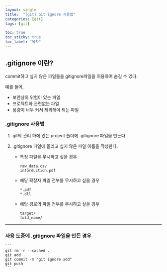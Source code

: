 ```yaml
---
layout: single
title:  "[git] Git ignore 사용법"
categories: [git]
tags: [git]

toc: true
toc_sticky: true
toc_label: "목차"
---
```


## .gitignore 이란?
commit하고 싶지 않은 파일들을 gitignore파일을 이용하여 숨길 수 있다.

예를 들어, 
- 보안상의 위험이 있는 파일
- 프로젝트와 관련없는 파일
- 용량이 너무 커서 제외해야 되는 파일

### .gitignore 사용법
1. git의 관리 하에 있는 project 폴더에 .gitignore 파일을 만든다.

2. .gitignore 파일에 올리고 싶지 않은 파일 이름을 작성한다.
    - 특정 파일을 무시하고 싶을 경우
        ```
        raw_data.csv
        intorduction.pdf
        ```

    - 해당 확장자 파일 전부를 무시하고 싶을 경우
        ```
        *.pdf
        *.dll
        ```

    - 해당 경로의 파일 전부를 무시하고 싶을 경우
        ```
        target/
        fold_name/
        ```
---
### 사용 도중에 .gitignore 파일을 만든 경우

    ```
    git rm -r --cached .
    git add .
    git commit -m "git ignore add"
    git push
    ```

